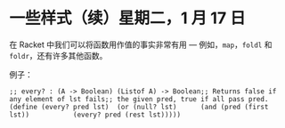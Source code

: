 # 一些样式（续）星期二，1 月 17 日

在 Racket 中我们可以将函数用作值的事实非常有用 — 例如，`map`，`foldl` 和 `foldr`，还有许多其他函数。

例子：

```
;; every? : (A -> Boolean) (Listof A) -> Boolean;; Returns false if any element of lst fails;; the given pred, true if all pass pred.(define (every? pred lst)  (or (null? lst)      (and (pred (first lst))           (every? pred (rest lst)))))
```
